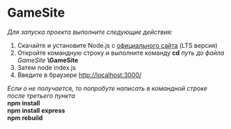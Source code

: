 # GameSite

*Для запуска проекта выполните следующие действия:*
1. Скачайте и установите Node.js с [официального сайта](https://nodejs.org/en/) (LTS версия)
2. Откройте командную строку и выполните команду **cd** *путь до файла GameSite* **\GameSite**
3. Затем node index.js
4. Введите в браузере [http://localhost:3000/](http://localhost:3000/)



*Если о не получается, то  попробуте написать в командной строке после третьего пункта*  
**npm install  
npm install express  
npm rebuild**  

